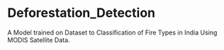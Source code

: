 # Deforestation_Detection
A Model trained on Dataset to Classification of Fire Types in India Using MODIS Satellite Data.
